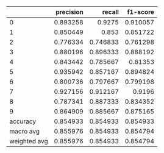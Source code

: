|              |   precision |   recall |   f1-score |
|:-------------|------------:|---------:|-----------:|
| 0            |    0.893258 | 0.9275   |   0.910057 |
| 1            |    0.850449 | 0.853    |   0.851722 |
| 2            |    0.776334 | 0.746833 |   0.761298 |
| 3            |    0.880196 | 0.896333 |   0.888192 |
| 4            |    0.843442 | 0.785667 |   0.81353  |
| 5            |    0.935942 | 0.857167 |   0.894824 |
| 6            |    0.800736 | 0.797667 |   0.799198 |
| 7            |    0.927156 | 0.912167 |   0.9196   |
| 8            |    0.787341 | 0.887333 |   0.834352 |
| 9            |    0.864909 | 0.885667 |   0.875165 |
| accuracy     |    0.854933 | 0.854933 |   0.854933 |
| macro avg    |    0.855976 | 0.854933 |   0.854794 |
| weighted avg |    0.855976 | 0.854933 |   0.854794 |